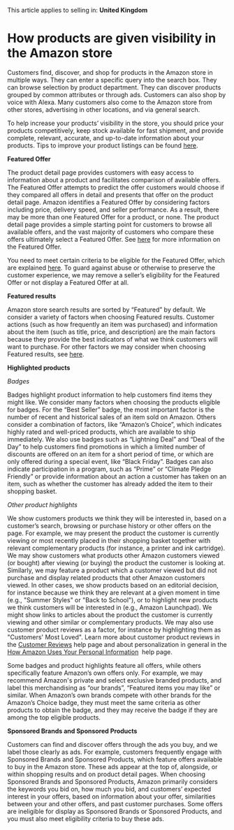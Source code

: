 This article applies to selling in: **United Kingdom**

How products are given visibility in the Amazon store
=====================================================

Customers find, discover, and shop for products in the Amazon store in multiple ways. They can enter a specific query into the search box. They can browse selection by product department. They can discover products grouped by common attributes or through ads. Customers can also shop by voice with Alexa. Many customers also come to the Amazon store from other stores, advertising in other locations, and via general search.

To help increase your products’ visibility in the store, you should price your products competitively, keep stock available for fast shipment, and provide complete, relevant, accurate, and up-to-date information about your products. Tips to improve your product listings can be found [here](https://sellercentral.amazon.co.uk/gp/help/external/G10471?locale=en-GB).

**Featured Offer**

The product detail page provides customers with easy access to information about a product and facilitates comparison of available offers. The Featured Offer attempts to predict the offer customers would choose if they compared all offers in detail and presents that offer on the product detail page. Amazon identifies a Featured Offer by considering factors including price, delivery speed, and seller performance. As a result, there may be more than one Featured Offer for a product, or none. The product detail page provides a simple starting point for customers to browse all available offers, and the vast majority of customers who compare these offers ultimately select a Featured Offer. See [here](https://sellercentral.amazon.co.uk/gp/help/external/G37911?locale=en-GB) for more information on the Featured Offer.

You need to meet certain criteria to be eligible for the Featured Offer, which are explained [here](https://sellercentral.amazon.co.uk/gp/help/external/G200418100?locale=en-GB). To guard against abuse or otherwise to preserve the customer experience, we may remove a seller’s eligibility for the Featured Offer or not display a Featured Offer at all.

**Featured results**

Amazon store search results are sorted by “Featured” by default. We consider a variety of factors when choosing Featured results. Customer actions (such as how frequently an item was purchased) and information about the item (such as title, price, and description) are the main factors because they provide the best indicators of what we think customers will want to purchase. For other factors we may consider when choosing Featured results, see [here](https://www.amazon.co.uk/gp/help/customer/display.html/ref=help_search_1-1?ie=UTF8&nodeId=201889520&qid=1587397208&sr=1-1).

**Highlighted products**

_Badges_

Badges highlight product information to help customers find items they might like. We consider many factors when choosing the products eligible for badges. For the “Best Seller” badge, the most important factor is the number of recent and historical sales of an item sold on Amazon. Others consider a combination of factors, like “Amazon’s Choice”, which indicates highly rated and well-priced products, which are available to ship immediately. We also use badges such as “Lightning Deal” and “Deal of the Day” to help customers find promotions in which a limited number of discounts are offered on an item for a short period of time, or which are only offered during a special event, like “Black Friday”. Badges can also indicate participation in a program, such as “Prime” or “Climate Pledge Friendly” or provide information about an action a customer has taken on an item, such as whether the customer has already added the item to their shopping basket.

_Other product highlights_

We show customers products we think they will be interested in, based on a customer’s search, browsing or purchase history or other offers on the page. For example, we may present the product the customer is currently viewing or most recently placed in their shopping basket together with relevant complementary products (for instance, a printer and ink cartridge). We may show customers what products other Amazon customers viewed (or bought) after viewing (or buying) the product the customer is looking at. Similarly, we may feature a product which a customer viewed but did not purchase and display related products that other Amazon customers viewed. In other cases, we show products based on an editorial decision, for instance because we think they are relevant at a given moment in time (e.g., "Summer Styles" or "Back to School"), or to highlight new products we think customers will be interested in (e.g., Amazon Launchpad). We might show links to articles about the product the customer is currently viewing and other similar or complementary products. We may also use customer product reviews as a factor, for instance by highlighting them as "Customers' Most Loved". Learn more about customer product reviews in the [Customer Reviews](https://www.amazon.co.uk/gp/help/customer/display.html?nodeId=G3UA5WC5S5UUKB5G) help page and about personalization in general in the [How Amazon Uses Your Personal Information](https://www.amazon.co.uk/gp/help/customer/display.html?nodeId=G6CVQVUVGMD3BJQ2)  help page.

Some badges and product highlights feature all offers, while others specifically feature Amazon’s own offers only. For example, we may recommend Amazon's private and select exclusive branded products, and label this merchandising as “our brands”, “Featured items you may like” or similar. When Amazon’s own brands compete with other brands for the Amazon’s Choice badge, they must meet the same criteria as other products to obtain the badge, and they may receive the badge if they are among the top eligible products.

**Sponsored Brands and Sponsored Products**

Customers can find and discover offers through the ads you buy, and we label those clearly as ads. For example, customers frequently engage with Sponsored Brands and Sponsored Products, which feature offers available to buy in the Amazon store. These ads appear at the top of, alongside, or within shopping results and on product detail pages. When choosing Sponsored Brands and Sponsored Products, Amazon primarily considers the keywords you bid on, how much you bid, and customers’ expected interest in your offers, based on information about your offer, similarities between your and other offers, and past customer purchases. Some offers are ineligible for display as Sponsored Brands or Sponsored Products, and you must also meet eligibility criteria to buy these ads.